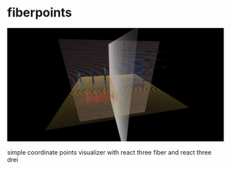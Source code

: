 # fiberpoints

![screenshot](https://github.com/cosarberk/fiberpoints/blob/main/public/ss.png)

simple coordinate points visualizer with react three fiber and react three drei 
